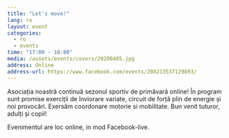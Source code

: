 ```yaml
---
title: "Let's move!"
lang: ro
layout: event
categories:
  - ro
  - events
time: "17:00 - 18:00"
media: /assets/events/covers/20200405.jpg
address: Online
address-url: https://www.facebook.com/events/208213537129893/
---
```


Asociația noastră continuă sezonul sportiv de primăvară online! În program sunt promise exerciții de înviorare variate, circuit de forță plin de energie și noi provocări. Exersăm coordonare motorie si mobilitate. Bun venit tuturor, adulți și copii!

Evenimentul are loc online, in mod Facebook-live.
